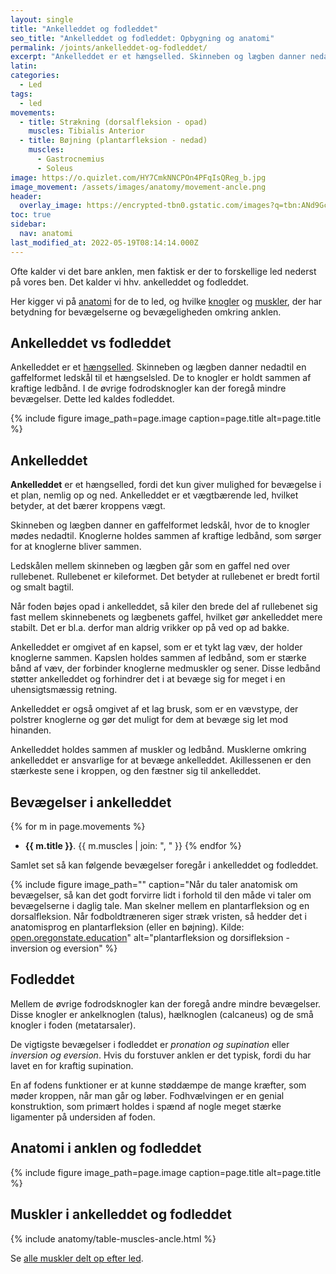 ```yaml
---
layout: single
title: "Ankelleddet og fodleddet"
seo_title: "Ankelleddet og fodleddet: Opbygning og anatomi"
permalink: /joints/ankelleddet-og-fodleddet/
excerpt: "Ankelleddet er et hængselled. Skinneben og lægben danner nedadtil en gaffelformet ledskål til et hængselsled. De to knogler er holdt sammen af kraftige ledbånd. I de øvrige fodrodsknogler kan der foregå mindre bevægelser. Dette led kaldes fodleddet."
latin:
categories:
  - Led
tags:
  - led
movements:
  - title: Strækning (dorsalfleksion - opad)
    muscles: Tibialis Anterior
  - title: Bøjning (plantarfleksion - nedad)
    muscles:
      - Gastrocnemius
      - Soleus
image: https://o.quizlet.com/HY7CmkNNCPOn4PFqIsQReg_b.jpg
image_movement: /assets/images/anatomy/movement-ancle.png
header:
  overlay_image: https://encrypted-tbn0.gstatic.com/images?q=tbn:ANd9GcTrqNXjmfE7vW6n-dMuY28ulyi3ZgxTkXAV34bp2t25ynDjPexTeg&s
toc: true
sidebar:
  nav: anatomi
last_modified_at: 2022-05-19T08:14:14.000Z
---
```


Ofte kalder vi det bare anklen, men faktisk er der to forskellige led nederst på vores ben. Det kalder vi hhv. ankelleddet og fodleddet.

Her kigger vi på [anatomi](/anatomi/) for de to led, og hvilke [knogler](/knogler/) og [muskler](/muskler/), der har betydning for bevægelserne og bevægeligheden omkring anklen.

## Ankelleddet vs fodleddet

Ankelleddet er et [hængselled](/led/). Skinneben og lægben danner nedadtil en gaffelformet ledskål til et hængselsled. De to knogler er holdt sammen af kraftige ledbånd. I de øvrige fodrodsknogler kan der foregå mindre bevægelser. Dette led kaldes fodleddet.

{% include figure image_path=page.image caption=page.title alt=page.title %}

## Ankelleddet

**Ankelleddet** er et hængselled, fordi det kun giver mulighed for bevægelse i et plan, nemlig op og ned. Ankelleddet er et vægtbærende led, hvilket betyder, at det bærer kroppens vægt.

Skinneben og lægben danner en gaffelformet ledskål, hvor de to knogler mødes nedadtil. Knoglerne holdes sammen af kraftige ledbånd, som sørger for at knoglerne bliver sammen.

Ledskålen mellem skinneben og lægben går som en gaffel ned over rullebenet. Rullebenet er kileformet. Det betyder at rullebenet er bredt fortil og smalt bagtil.

Når foden bøjes opad i ankelleddet, så kiler den brede del af rullebenet sig fast mellem skinnebenets og lægbenets gaffel, hvilket gør ankelleddet mere stabilt. Det er bl.a. derfor man aldrig vrikker op på ved op ad bakke.

Ankelleddet er omgivet af en kapsel, som er et tykt lag væv, der holder knoglerne sammen. Kapslen holdes sammen af ledbånd, som er stærke bånd af væv, der forbinder knoglerne medmuskler og sener. Disse ledbånd støtter ankelleddet og forhindrer det i at bevæge sig for meget i en uhensigtsmæssig retning.

Ankelleddet er også omgivet af et lag brusk, som er en vævstype, der polstrer knoglerne og gør det muligt for dem at bevæge sig let mod hinanden.

Ankelleddet holdes sammen af muskler og ledbånd. Musklerne omkring ankelleddet er ansvarlige for at bevæge ankelleddet. Akillessenen er den stærkeste sene i kroppen, og den fæstner sig til ankelleddet.

## Bevægelser i ankelleddet

{% for m in page.movements %}
- **{{ m.title }}**.
  {{ m.muscles | join: ", " }}
{% endfor %}

Samlet set så kan følgende bevægelser foregår i ankelleddet og fodleddet.

{% include figure image_path="" caption="Når du taler anatomisk om bevægelser, så kan det godt forvirre lidt i forhold til den måde vi taler om bevægelserne i daglig tale. Man skelner mellem en plantarfleksion og en dorsalfleksion. Når fodboldtræneren siger stræk vristen, så hedder det i anatomisprog en plantarfleksion (eller en bøjning). Kilde: [open.oregonstate.education](https://open.oregonstate.education/aandp/chapter/9-5-types-of-body-movements/)" alt="plantarfleksion og dorsifleksion - inversion og eversion" %}

## Fodleddet

Mellem de øvrige fodrodsknogler kan der foregå andre mindre bevægelser. Disse knogler er ankelknoglen (talus), hælknoglen (calcaneus) og de små knogler i foden (metatarsaler).

De vigtigste bevægelser i fodleddet er _pronation og supination_ eller _inversion og eversion_. Hvis du forstuver anklen er det typisk, fordi du har lavet en for kraftig supination.

En af fodens funktioner er at kunne støddæmpe de mange kræfter, som møder kroppen, når man går og løber. Fodhvælvingen er en genial konstruktion, som primært holdes i spænd af nogle meget stærke ligamenter på undersiden af foden.

## Anatomi i anklen og fodleddet

{% include figure image_path=page.image caption=page.title alt=page.title %}

## Muskler i ankelleddet og fodleddet

{% include anatomy/table-muscles-ancle.html %}

Se [alle muskler delt op efter led](/led/).
